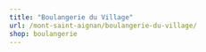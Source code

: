 ```yaml
---
title: "Boulangerie du Village"
url: /mont-saint-aignan/boulangerie-du-village/
shop: boulangerie
---
```

